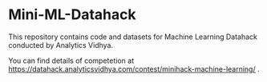 # Mini-ML-Datahack
 This repository contains code and datasets for Machine Learning Datahack conducted by Analytics Vidhya.
 
 You can find details of competetion at https://datahack.analyticsvidhya.com/contest/minihack-machine-learning/ .
